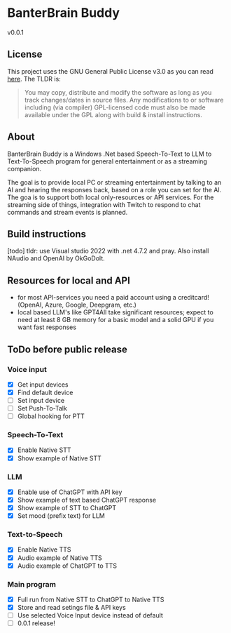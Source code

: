 # BanterBrain Buddy
v0.0.1

## License
This project uses the GNU General Public License v3.0 as you can read [here](./LICENSE.txt). The TLDR is:

>You may copy, distribute and modify the software as long as you track changes/dates in source files. Any modifications to or software including (via compiler) GPL-licensed code must also be made available under the GPL along with build & install instructions.

## About
BanterBrain Buddy is a Windows .Net based Speech-To-Text to LLM to Text-To-Speech program for general entertainment or as a streaming companion.

The goal is to provide local PC or streaming entertainment by talking to an AI and hearing the responses back, based on a role you can set for the AI. The goa is to support both local only-resources or API services.
For the streaming side of things, integration with Twitch to respond to chat commands and stream events is planned.

## Build instructions
[todo]
tldr: use Visual studio 2022 with .net 4.7.2 and pray. Also install NAudio and OpenAI by OkGoDolt.


## Resources for local and API
- for most API-services you need a paid account using a creditcard! (OpenAI, Azure, Google, Deepgram, etc.)
- local based LLM's like GPT4All take significant resources; expect to need at least 8 GB memory for a basic model and a solid GPU if you want fast responses

## ToDo before public release
### Voice input
- [x] Get input devices
- [x] Find default device
- [ ] Set input device
- [ ] Set Push-To-Talk
- [ ] Global hooking for PTT

### Speech-To-Text
- [x] Enable Native STT
- [x] Show example of Native STT

### LLM
- [X] Enable use of ChatGPT with API key
- [X] Show example of text based ChatGPT response
- [X] Show example of STT to ChatGPT
- [X] Set mood (prefix text) for LLM

### Text-to-Speech
- [X] Enable Native TTS
- [X] Audio example of Native TTS
- [X] Audio example of ChatGPT to TTS

### Main program
- [X] Full run from Native STT to ChatGPT to Native TTS
- [X] Store and read setings file & API keys
- [ ] Use selected Voice Input device instead of default
- [ ] 0.0.1 release!